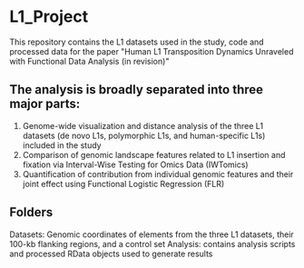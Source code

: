 # L1_Project
This repository contains the L1 datasets used in the study, code and processed data for the paper "Human L1 Transposition Dynamics Unraveled with Functional Data Analysis (in revision)"

## The analysis is broadly separated into three major parts:
1. Genome-wide visualization and distance analysis of the three L1 datasets (de novo L1s, polymorphic L1s, and human-specific L1s) included in the study
2. Comparison of genomic landscape features related to L1 insertion and fixation via Interval-Wise Testing for Omics Data (IWTomics) 
3. Quantification of contribution from individual genomic features and their joint effect using Functional Logistic Regression (FLR) 

## Folders
Datasets: Genomic coordinates of elements from the three L1 datasets, their 100-kb flanking regions, and a control set
Analysis: contains analysis scripts and processed RData objects used to generate results
